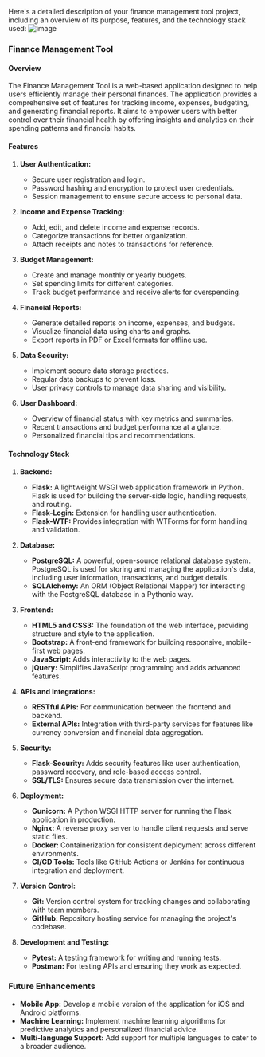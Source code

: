 Here's a detailed description of your finance management tool project, including an overview of its purpose, features, and the technology stack used:
![image](https://github.com/tanviwadgaonkar/financial-management-tool/assets/156992817/b4d6ae5b-ad36-46fe-be90-57efdc088d6d)

### Finance Management Tool

#### Overview

The Finance Management Tool is a web-based application designed to help users efficiently manage their personal finances. The application provides a comprehensive set of features for tracking income, expenses, budgeting, and generating financial reports. It aims to empower users with better control over their financial health by offering insights and analytics on their spending patterns and financial habits.

#### Features

1. **User Authentication:**
   - Secure user registration and login.
   - Password hashing and encryption to protect user credentials.
   - Session management to ensure secure access to personal data.

2. **Income and Expense Tracking:**
   - Add, edit, and delete income and expense records.
   - Categorize transactions for better organization.
   - Attach receipts and notes to transactions for reference.

3. **Budget Management:**
   - Create and manage monthly or yearly budgets.
   - Set spending limits for different categories.
   - Track budget performance and receive alerts for overspending.

4. **Financial Reports:**
   - Generate detailed reports on income, expenses, and budgets.
   - Visualize financial data using charts and graphs.
   - Export reports in PDF or Excel formats for offline use.

5. **Data Security:**
   - Implement secure data storage practices.
   - Regular data backups to prevent loss.
   - User privacy controls to manage data sharing and visibility.

6. **User Dashboard:**
   - Overview of financial status with key metrics and summaries.
   - Recent transactions and budget performance at a glance.
   - Personalized financial tips and recommendations.

#### Technology Stack

1. **Backend:**
   - **Flask:** A lightweight WSGI web application framework in Python. Flask is used for building the server-side logic, handling requests, and routing.
   - **Flask-Login:** Extension for handling user authentication.
   - **Flask-WTF:** Provides integration with WTForms for form handling and validation.

2. **Database:**
   - **PostgreSQL:** A powerful, open-source relational database system. PostgreSQL is used for storing and managing the application's data, including user information, transactions, and budget details.
   - **SQLAlchemy:** An ORM (Object Relational Mapper) for interacting with the PostgreSQL database in a Pythonic way.

3. **Frontend:**
   - **HTML5 and CSS3:** The foundation of the web interface, providing structure and style to the application.
   - **Bootstrap:** A front-end framework for building responsive, mobile-first web pages.
   - **JavaScript:** Adds interactivity to the web pages.
   - **jQuery:** Simplifies JavaScript programming and adds advanced features.

4. **APIs and Integrations:**
   - **RESTful APIs:** For communication between the frontend and backend.
   - **External APIs:** Integration with third-party services for features like currency conversion and financial data aggregation.

5. **Security:**
   - **Flask-Security:** Adds security features like user authentication, password recovery, and role-based access control.
   - **SSL/TLS:** Ensures secure data transmission over the internet.

6. **Deployment:**
   - **Gunicorn:** A Python WSGI HTTP server for running the Flask application in production.
   - **Nginx:** A reverse proxy server to handle client requests and serve static files.
   - **Docker:** Containerization for consistent deployment across different environments.
   - **CI/CD Tools:** Tools like GitHub Actions or Jenkins for continuous integration and deployment.

7. **Version Control:**
   - **Git:** Version control system for tracking changes and collaborating with team members.
   - **GitHub:** Repository hosting service for managing the project's codebase.

8. **Development and Testing:**
   - **Pytest:** A testing framework for writing and running tests.
   - **Postman:** For testing APIs and ensuring they work as expected.

### Future Enhancements

- **Mobile App:** Develop a mobile version of the application for iOS and Android platforms.
- **Machine Learning:** Implement machine learning algorithms for predictive analytics and personalized financial advice.
- **Multi-language Support:** Add support for multiple languages to cater to a broader audience.

